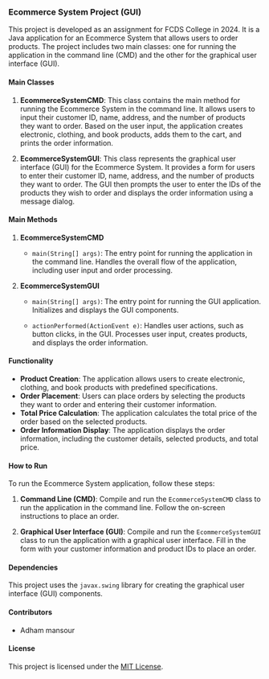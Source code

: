 ### Ecommerce System Project (GUI)

This project is developed as an assignment for FCDS College in 2024. It is a Java application for an Ecommerce System that allows users to order products. The project includes two main classes: one for running the application in the command line (CMD) and the other for the graphical user interface (GUI).

#### Main Classes

1. **EcommerceSystemCMD**: This class contains the main method for running the Ecommerce System in the command line. It allows users to input their customer ID, name, address, and the number of products they want to order. Based on the user input, the application creates electronic, clothing, and book products, adds them to the cart, and prints the order information.

2. **EcommerceSystemGUI**: This class represents the graphical user interface (GUI) for the Ecommerce System. It provides a form for users to enter their customer ID, name, address, and the number of products they want to order. The GUI then prompts the user to enter the IDs of the products they wish to order and displays the order information using a message dialog.

#### Main Methods

1. **EcommerceSystemCMD**
    - `main(String[] args)`: The entry point for running the application in the command line. Handles the overall flow of the application, including user input and order processing.

2. **EcommerceSystemGUI**
    - `main(String[] args)`: The entry point for running the GUI application. Initializes and displays the GUI components.

    - `actionPerformed(ActionEvent e)`: Handles user actions, such as button clicks, in the GUI. Processes user input, creates products, and displays the order information.

#### Functionality

- **Product Creation**: The application allows users to create electronic, clothing, and book products with predefined specifications.
- **Order Placement**: Users can place orders by selecting the products they want to order and entering their customer information.
- **Total Price Calculation**: The application calculates the total price of the order based on the selected products.
- **Order Information Display**: The application displays the order information, including the customer details, selected products, and total price.

#### How to Run

To run the Ecommerce System application, follow these steps:

1. **Command Line (CMD)**: Compile and run the `EcommerceSystemCMD` class to run the application in the command line. Follow the on-screen instructions to place an order.

2. **Graphical User Interface (GUI)**: Compile and run the `EcommerceSystemGUI` class to run the application with a graphical user interface. Fill in the form with your customer information and product IDs to place an order.

#### Dependencies

This project uses the `javax.swing` library for creating the graphical user interface (GUI) components.

#### Contributors

- Adham mansour

#### License

This project is licensed under the [MIT License](https://opensource.org/licenses/MIT).
